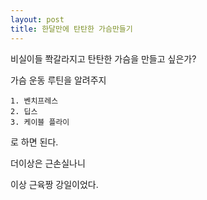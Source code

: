 ```yaml
---
layout: post
title: 한달만에 탄탄한 가슴만들기
---
```


비실이들 쫙갈라지고 탄탄한 가슴을 만들고 싶은가?

가슴 운동 루틴을 알려주지

```
1. 벤치프레스
2. 딥스
3. 케이블 플라이

```

로 하면 된다.

더이상은 근손실나니

이상 근육짱 강일이었다.

